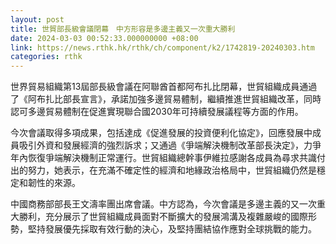 ```yaml
---
layout: post
title: 世貿部長級會議閉幕　中方形容是多邊主義又一次重大勝利
date: 2024-03-03 00:52:33.000000000 +08:00
link: https://news.rthk.hk/rthk/ch/component/k2/1742819-20240303.htm
categories: rthk
---
```


世界貿易組織第13屆部長級會議在阿聯酋首都阿布扎比閉幕，世貿組織成員通過了《阿布扎比部長宣言》，承諾加強多邊貿易體制，繼續推進世貿組織改革，同時認可多邊貿易體制在促進實現聯合國2030年可持續發展議程等方面的作用。

今次會議取得多項成果，包括達成《促進發展的投資便利化協定》，回應發展中成員吸引外資和發展經濟的強烈訴求；又通過《爭端解決機制改革部長決定》，力爭年內恢復爭端解決機制正常運行。世貿組織總幹事伊維拉感謝各成員為尋求共識付出的努力，她表示，在充滿不確定性的經濟和地緣政治格局中，世貿組織仍然是穩定和韌性的來源。

中國商務部部長王文濤率團出席會議。中方認為，今次會議是多邊主義的又一次重大勝利，充分展示了世貿組織成員面對不斷擴大的發展鴻溝及複雜嚴峻的國際形勢，堅持發展優先採取有效行動的決心，及堅持團結協作應對全球挑戰的能力。
